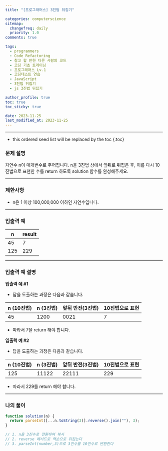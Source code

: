 ```yaml
---
title: "[프로그래머스] 3진법 뒤집기"

categories: computerscience
sitemap:
  changefreq: daily
  priority: 1.0
comments: true

tags:
  - programmers
  - Code Refactoring
  - 참고 할 만한 다른 사람의 코드
  - 코딩 기초 트레이닝
  - 프로그래머스 Lv.1
  - 코딩테스트 연습
  - JavaScript
  - 3진법 뒤집기
  - js 3진법 뒤집기

author_profile: true
toc: true
toc_sticky: true

date: 2023-11-25
last_modified_at: 2023-11-25
---
```


---

<!-- prettier-ignore -->
* this ordered seed list will be replaced by the toc 
{:toc}

### 문제 설명

자연수 n이 매개변수로 주어집니다. n을 3진법 상에서 앞뒤로 뒤집은 후, 이를 다시 10진법으로 표현한 수를 return 하도록 solution 함수를 완성해주세요.

---

### 제한사항

- n은 1 이상 100,000,000 이하인 자연수입니다.

---

### 입출력 예

| n   | result |
| --- | ------ |
| 45  | 7      |
| 125 | 229    |

---

### 입출력 예 설명

**입출력 예 #1**

- 답을 도출하는 과정은 다음과 같습니다.

| n (10진법) | n (3진법) | 앞뒤 반전(3진법) | 10진법으로 표현 |
| ---------- | --------- | ---------------- | --------------- |
| 45         | 1200      | 0021             | 7               |

- 따라서 7을 return 해야 합니다.

**입출력 예 #2**

- 답을 도출하는 과정은 다음과 같습니다.

| n (10진법) | n (3진법) | 앞뒤 반전(3진법) | 10진법으로 표현 |
| ---------- | --------- | ---------------- | --------------- |
| 125        | 11122     | 22111            | 229             |

- 따라서 229를 return 해야 합니다.

---

### 나의 풀이

```jsx
function solution(n) {
  return parseInt([...n.toString(3)].reverse().join(""), 3);
}

// 1. n을 3진수로 전환하여 복사
// 2. reverse 메서드로 역순으로 뒤집는다
// 3. parseInt(number,3)으로 3진수를 10진수로 변환한다
```
